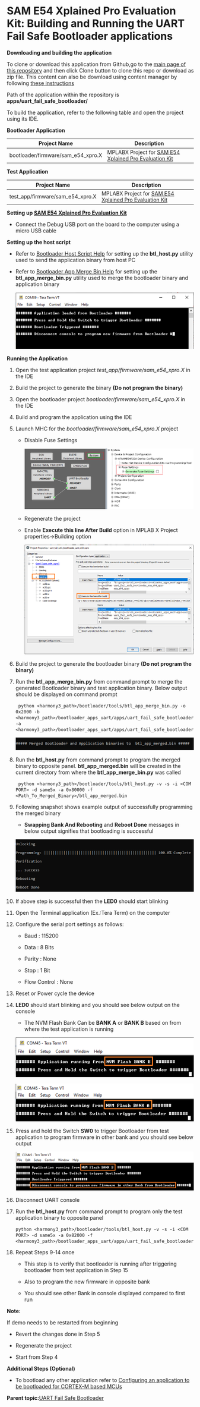 # SAM E54 Xplained Pro Evaluation Kit: Building and Running the UART Fail Safe Bootloader applications

**Downloading and building the application**

To clone or download this application from Github,go to the [main page of this repository](https://github.com/Microchip-MPLAB-Harmony/bootloader_apps_uart) and then click Clone button to clone this repo or download as zip file. This content can also be download using content manager by following [these instructions](https://github.com/Microchip-MPLAB-Harmony/contentmanager/wiki)

Path of the application within the repository is **apps/uart\_fail\_safe\_bootloader/**

To build the application, refer to the following table and open the project using its IDE.

**Bootloader Application**

|Project Name|Description|
|------------|-----------|
|bootloader/firmware/sam\_e54\_xpro.X|MPLABX Project for [SAM E54 Xplained Pro Evaluation Kit](https://www.microchip.com/developmenttools/ProductDetails/atsame54-xpro)|

**Test Application**

|Project Name|Description|
|------------|-----------|
|test\_app/firmware/sam\_e54\_xpro.X|MPLABX Project for [SAM E54 Xplained Pro Evaluation Kit](https://www.microchip.com/developmenttools/ProductDetails/atsame54-xpro)|

**Setting up [SAM E54 Xplained Pro Evaluation Kit](https://www.microchip.com/developmenttools/ProductDetails/atsame54-xpro)**

-   Connect the Debug USB port on the board to the computer using a micro USB cable


**Setting up the host script**

-   Refer to [Bootloader Host Script Help](GUID-E9768065-2540-409B-AC12-3DA9417F01F5.md) for setting up the **btl\_host.py** utility used to send the application binary from host PC

-   Refer to [Bootloader App Merge Bin Help](GUID-4C0F39DE-6971-4A2F-B33A-E203BA5A9119.md) for setting up the **btl\_app\_merge\_bin.py** utility used to merge the bootloader binary and application binary

    ![btl_app_merge_bin](GUID-DEA0E13D-969E-4A40-A120-7330F0C46FCE-low.png)


**Running the Application**

1.  Open the test application project *test\_app/firmware/sam\_e54\_xpro.X* in the IDE

2.  Build the project to generate the binary **\(Do not program the binary\)**

3.  Open the bootloader project *bootloader/firmware/sam\_e54\_xpro.X* in the IDE

4.  Build and program the application using the IDE

5.  Launch MHC for the *bootloader/firmware/sam\_e54\_xpro.X* project

    -   Disable Fuse Settings

        ![mhcSetting](GUID-16275CAC-10F2-49D9-A910-6A979E45983B-low.png)

    -   Regenerate the project

    -   Enable **Execute this line After Build** option in MPLAB X Project properties-\>Building option

        ![buildOption](GUID-B7EA3A86-193A-412B-B080-1B53AE186B9C-low.png)

6.  Build the project to generate the bootloader binary **\(Do not program the binary\)**

7.  Run the **btl\_app\_merge\_bin.py** from command prompt to merge the generated Bootloader binary and test application binary. Below output should be displayed on command prompt

    ```
     python <harmony3_path>/bootloader/tools/btl_app_merge_bin.py -o 0x2000 -b <harmony3_path>/bootloader_apps_uart/apps/uart_fail_safe_bootloader/bootloader/firmware/sam_e54_xpro.X/dist/sam_e54_xpro/production/sam_e54_xpro.X.production.bin -a <harmony3_path>/bootloader_apps_uart/apps/uart_fail_safe_bootloader/test_app/firmware/sam_e54_xpro.X/dist/sam_e54_xpro/production/sam_e54_xpro.X.production.bin
    ```

    ![output](GUID-75034BB7-CC1E-4D7D-AE45-C42E37F5A4CE-low.png)

8.  Run the **btl\_host.py** from command prompt to program the merged binary to opposite panel. **btl\_app\_merged.bin** will be created in the current directory from where the **btl\_app\_merge\_bin.py** was called

    ```
     python <harmony3_path>/bootloader/tools/btl_host.py -v -s -i <COM PORT> -d same5x -a 0x80000 -f <Path_To_Merged_Binary>/btl_app_merged.bin
    ```

9.  Following snapshot shows example output of successfully programming the merged binary

    -   **Swapping Bank And Rebooting** and **Reboot Done** messages in below output signifies that bootloading is successful

    ![output](GUID-9D45B2EF-7159-4DF7-BC6F-3C43C2113B07-low.png)

10. If above step is successful then the **LED0** should start blinking

11. Open the Terminal application \(Ex.:Tera Term\) on the computer

12. Configure the serial port settings as follows:

    -   Baud : 115200

    -   Data : 8 Bits

    -   Parity : None

    -   Stop : 1 Bit

    -   Flow Control : None

13. Reset or Power cycle the device

14. **LED0** should start blinking and you should see below output on the console

    -   The NVM Flash Bank Can be **BANK A** or **BANK B** based on from where the test application is running

    ![output](GUID-84082B73-C009-4C2C-AEF7-C932B5703CCE-low.png)

    ![output](GUID-ECE90DBB-C62D-4C88-A481-11A061AD785E-low.png)

15. Press and hold the Switch **SW0** to trigger Bootloader from test application to program firmware in other bank and you should see below output

    ![output](GUID-9134E69D-9674-45FE-91E7-BCD11E38B04D-low.png)

16. Disconnect UART console

17. Run the **btl\_host.py** from command prompt to program only the test application binary to opposite panel

    ```
    python <harmony3_path>/bootloader/tools/btl_host.py -v -s -i <COM PORT> -d same5x -a 0x82000 -f <harmony3_path>/bootloader_apps_uart/apps/uart_fail_safe_bootloader/test_app/firmware/sam_e54_xpro.X/dist/sam_e54_xpro/production/sam_e54_xpro.X.production.bin
    ```

18. Repeat Steps 9-14 once

    -   This step is to verify that bootloader is running after triggering bootloader from test application in Step 15

    -   Also to program the new firmware in opposite bank

    -   You should see other Bank in console displayed compared to first run


**Note:**

If demo needs to be restarted from beginning

-   Revert the changes done in Step 5

-   Regenerate the project

-   Start from Step 4


**Additional Steps \(Optional\)**

-   To bootload any other application refer to [Configuring an application to be bootloaded for CORTEX-M based MCUs](GUID-CC123855-6D3C-458D-8A42-C73711B21E4F.md)


**Parent topic:**[UART Fail Safe Bootloader](GUID-A8350647-8A43-43D5-8813-E9E69F137E7E.md)

